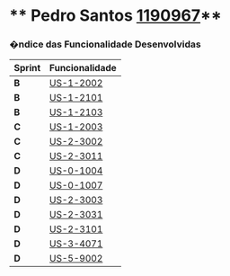 ** Pedro Santos [1190967](./)**
===============================


### �ndice das Funcionalidade Desenvolvidas ###


| Sprint | Funcionalidade     |
|--------|--------------------|
| **B**  | [US-1-2002](refinement/US-1-2002_ServiceSpecification) |
| **B**  | [US-1-2101](refinement/US-1-2101_ServicesBootstrap) |
| **B**  | [US-1-2103](refinement/US-1-2103_BootstrapOrganization) |
| **C**  | [US-1-2003](refinement/US-1-2003_ServiceSpecification) |
| **C**  | [US-2-3002](refinement/US-2-3002_ServiceSolicitation) |
| **C**  | [US-2-3011](refinement/US-2-3011_Dashboard) |
| **D**  | [US-0-1004](US-0-1004_Grammar) |
| **D**  | [US-0-1007](US-0-1007_ScriptExecution) |
| **D**  | [US-2-3003](US-2-3003_CompleteTicket) |
| **D**  | [US-2-3031](US-2-3031_SearchTickets) |
| **D**  | [US-2-3101](US-2-3101_DashboardSSL) |
| **D**  | [US-3-4071](US-3-4071_DistribuitonAlgorithms) |
| **D**  | [US-5-9002](US-5-9002_Presentation) |